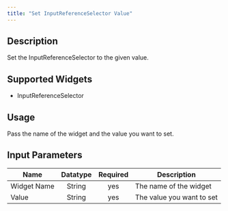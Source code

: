 ```yaml
---
title: "Set InputReferenceSelector Value"
---
```

## Description
Set the InputReferenceSelector to the given value.

## Supported Widgets
+ InputReferenceSelector

## Usage
Pass the name of the widget and the value you want to set.

## Input Parameters

Name | Datatype | Required | Description
---- |:--------:| :-------:|---------------
Widget Name | String | yes | The name of the widget
Value | String | yes | The value you want to set
